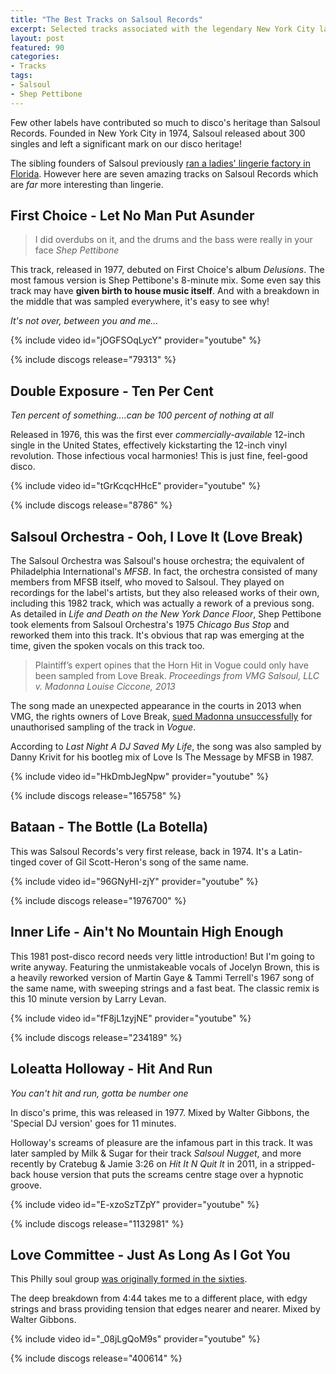```yaml
---
title: "The Best Tracks on Salsoul Records"
excerpt: Selected tracks associated with the legendary New York City label
layout: post
featured: 90
categories:
- Tracks
tags:
- Salsoul
- Shep Pettibone
---
```


Few other labels have contributed so much to disco's heritage than Salsoul Records. Founded in New York City in 1974, Salsoul released about 300 singles and left a significant mark on our disco heritage!

The sibling founders of Salsoul previously [ran a ladies' lingerie factory in Florida][lingerie]. However here are seven amazing tracks on Salsoul Records which are _far_ more interesting than lingerie.

## First Choice - Let No Man Put Asunder

> I did overdubs on it, and the drums and the bass were really in your face <cite>Shep Pettibone</cite>

This track, released in 1977, debuted on First Choice's album _Delusions_. The most famous version is Shep Pettibone's 8-minute mix. Some even say this track may have **given birth to house music itself**. And with a breakdown in the middle that was sampled everywhere, it's easy to see why!

_It's not over, between you and me..._

{% include video id="jOGFSOqLycY" provider="youtube" %}

{% include discogs release="79313" %}

## Double Exposure - Ten Per Cent

_Ten percent of something....can be 100 percent of nothing at all_

Released in 1976, this was the first ever _commercially-available_ 12-inch single in the United States, effectively kickstarting the 12-inch vinyl revolution. Those infectious vocal harmonies! This is just fine, feel-good disco.

{% include video id="tGrKcqcHHcE" provider="youtube" %}

{% include discogs release="8786" %}

## Salsoul Orchestra - Ooh, I Love It (Love Break)

The Salsoul Orchestra was Salsoul's house orchestra; the equivalent of Philadelphia International's _MFSB_. In fact, the orchestra consisted of many members from MFSB itself, who moved to Salsoul. They played on recordings for the label's artists, but they also released works of their own, including this 1982 track, which was actually a rework of a previous song. As detailed in _Life and Death on the New York Dance Floor_, Shep Pettibone took elements from Salsoul Orchestra's 1975 _Chicago Bus Stop_ and reworked them into this track. It's obvious that rap was emerging at the time, given the spoken vocals on this track too.

> Plaintiff’s expert opines that the Horn Hit in Vogue could only have been sampled from Love Break. <cite>Proceedings from VMG Salsoul, LLC v. Madonna Louise Ciccone, 2013</cite>

The song made an unexpected appearance in the courts in 2013 when VMG, the rights owners of Love Break, [sued Madonna unsuccessfully][legal] for unauthorised sampling of the track in _Vogue_.

According to _Last Night A DJ Saved My Life_, the song was also sampled by Danny Krivit for his bootleg mix of Love Is The Message by MFSB in 1987.

{% include video id="HkDmbJegNpw" provider="youtube" %}

{% include discogs release="165758" %}

## Bataan - The Bottle (La Botella)

This was Salsoul Records's very first release, back in 1974. It's a Latin-tinged cover of Gil Scott-Heron's song of the same name.

{% include video id="96GNyHI-zjY" provider="youtube" %}

{% include discogs release="1976700" %}

## Inner Life - Ain't No Mountain High Enough

This 1981 post-disco record needs very little introduction! But I'm going to write anyway. Featuring the unmistakeable vocals of Jocelyn Brown, this is a heavily reworked version of Martin Gaye & Tammi Terrell's 1967 song of the same name, with sweeping strings and a fast beat. The classic remix is this 10 minute version by Larry Levan.

{% include video id="fF8jL1zyjNE" provider="youtube" %}

{% include discogs release="234189" %}

## Loleatta Holloway - Hit And Run

_You can't hit and run, gotta be number one_

In disco's prime, this was released in 1977. Mixed by Walter Gibbons, the 'Special DJ version' goes for 11 minutes.

Holloway's screams of pleasure are the infamous part in this track. It was later sampled by Milk & Sugar for their track _Salsoul Nugget_, and more recently by Cratebug & Jamie 3:26 on _Hit It N Quit It_ in 2011, in a stripped-back house version that puts the screams centre stage over a hypnotic groove.

{% include video id="E-xzoSzTZpY" provider="youtube" %}

{% include discogs release="1132981" %}

## Love Committee - Just As Long As I Got You

This Philly soul group [was originally formed in the sixties][committee].

The deep breakdown from 4:44 takes me to a different place, with edgy strings and brass providing tension that edges nearer and nearer. Mixed by Walter Gibbons.

{% include video id="_08jLgQoM9s" provider="youtube" %}

{% include discogs release="400614" %}

[committee]: https://dereksmusicblog.com/2013/07/20/love-committee-law-and-order-2/
[legal]: https://blogs.law.gwu.edu/mcir/case/vmg-salsoul-llc-v-madonna-louise-ciccone-et-al/2/
[lingerie]: http://www.disco-disco.com/labels/salsoul.shtml
